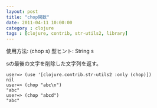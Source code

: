 ```yaml
---
layout: post
title: "chop関数"
date: 2011-04-11 10:00:00
category : clojure
tags : [clojure, contrib, str-utils2, library]
---
```

使用方法: (chop s)
型ヒント: String s

sの最後の文字を削除した文字列を返す。

<!--more-->

	user=> (use '[clojure.contrib.str-utils2 :only (chop)])
	nil
	user=> (chop "abc\n")
	"abc"
	user=> (chop "abcd")
	"abc"
